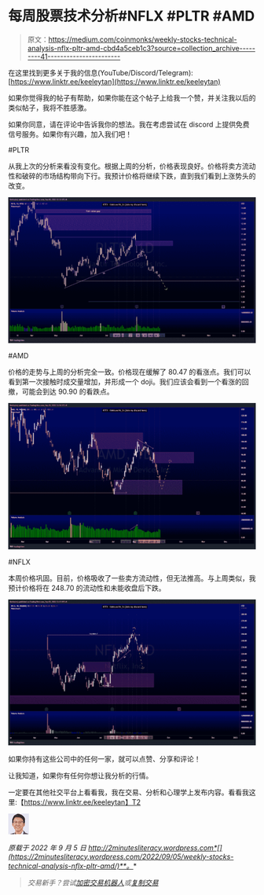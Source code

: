 # 每周股票技术分析#NFLX #PLTR #AMD

> 原文：<https://medium.com/coinmonks/weekly-stocks-technical-analysis-nflx-pltr-amd-cbd4a5ceb1c3?source=collection_archive---------41----------------------->

在这里找到更多关于我的信息(YouTube/Discord/Telegram):[https://www.linktr.ee/keeleytan](https://www.linktr.ee/keeleytan)

如果你觉得我的帖子有帮助，如果你能在这个帖子上给我一个赞，并关注我以后的类似帖子，我将不胜感激。

如果你同意，请在评论中告诉我你的想法。我在考虑尝试在 discord 上提供免费信号服务。如果你有兴趣，加入我们吧！

#PLTR

从我上次的分析来看没有变化。根据上周的分析，价格表现良好。价格将卖方流动性和破碎的市场结构带向下行。我预计价格将继续下跌，直到我们看到上涨势头的改变。

![](img/e937be23660c21fd5045e933e5a3b907.png)

#AMD

价格的走势与上周的分析完全一致。价格现在缓解了 80.47 的看涨点。我们可以看到第一次接触时成交量增加，并形成一个 doji。我们应该会看到一个看涨的回撤，可能会到达 90.90 的看跌点。

![](img/867594d74cb1fed4ba130aaff43ae297.png)

#NFLX

本周价格巩固。目前，价格吸收了一些卖方流动性，但无法推高。与上周类似，我预计价格将在 248.70 的流动性和未能收盘后下跌。

![](img/7892b2b80e236a9086a499b30e1e6bde.png)

如果你持有这些公司中的任何一家，就可以点赞、分享和评论！

让我知道，如果你有任何你想让我分析的行情。

一定要在其他社交平台上看看我，我在交易、分析和心理学上发布内容。看看我这里:【https://www.linktr.ee/keeleytan】T2

![](img/ad49ff36a85c83e922ec674eef5a2b3d.png)

*原载于 2022 年 9 月 5 日 http://2minutesliteracy.wordpress.com*[](https://2minutesliteracy.wordpress.com/2022/09/05/weekly-stocks-technical-analysis-nflx-pltr-amd/)**。**

> *交易新手？尝试[加密交易机器人](/coinmonks/crypto-trading-bot-c2ffce8acb2a)或[复制交易](/coinmonks/top-10-crypto-copy-trading-platforms-for-beginners-d0c37c7d698c)*